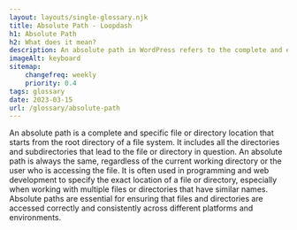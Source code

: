 ```yaml
--- 
layout: layouts/single-glossary.njk
title: Absolute Path - Loopdash
h1: Absolute Path
h2: What does it mean?
description: An absolute path in WordPress refers to the complete and exact location of a file or directory on the server, starting from the root directory.
imageAlt: keyboard
sitemap:
	changefreq: weekly
	priority: 0.4
tags: glossary
date: 2023-03-15
url: /glossary/absolute-path
---
```


An absolute path is a complete and specific file or directory location that starts from the root directory of a file system. It includes all the directories and subdirectories that lead to the file or directory in question. An absolute path is always the same, regardless of the current working directory or the user who is accessing the file. It is often used in programming and web development to specify the exact location of a file or directory, especially when working with multiple files or directories that have similar names. Absolute paths are essential for ensuring that files and directories are accessed correctly and consistently across different platforms and environments.

